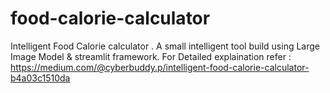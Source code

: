 # food-calorie-calculator
Intelligent Food Calorie calculator .
A small intelligent tool build using Large Image Model & streamlit framework.
For Detailed explaination refer : https://medium.com/@cyberbuddy.p/intelligent-food-calorie-calculator-b4a03c1510da
